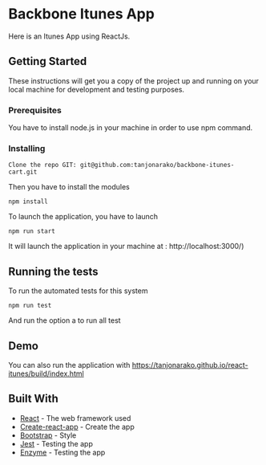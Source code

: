 # Backbone Itunes App

Here is an Itunes App using ReactJs.

## Getting Started

These instructions will get you a copy of the project up and running on your local machine for development and testing purposes. 

### Prerequisites

You have to install node.js in your machine in order to use npm command.

### Installing

```
Clone the repo GIT: git@github.com:tanjonarako/backbone-itunes-cart.git
```

Then you have to install the modules

```
npm install
```
To launch the application, you have to launch

```
npm run start
```
It will launch the application in your machine at : http://localhost:3000/)

## Running the tests

To run the automated tests for this system

```
npm run test
```
And run the option a to run all test

## Demo

You can also run the application with https://tanjonarako.github.io/react-itunes/build/index.html

## Built With

* [React](http://reactjs.org/) - The web framework used
* [Create-react-app](https://github.com/facebookincubator/create-react-app) - Create the app
* [Bootstrap](https://getbootstrap.com/) - Style
* [Jest](https://facebook.github.io/jest/) - Testing the app
* [Enzyme](http://airbnb.io/enzyme/) - Testing the app
